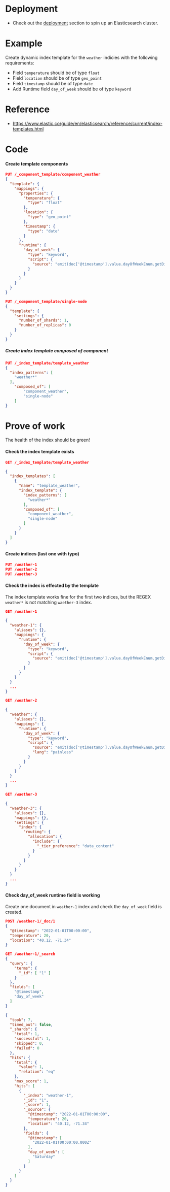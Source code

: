 # Deployment 

- Check out the [deployment](../../deployment/single-node/README.md) section to spin up an Elasticsearch cluster.

# Example
Create dynamic index template for the `weather` indicies with the following requirements:
- Field `temperature` should be of type `float`
- Field `location` should be of type `geo_point`
- Field `timestamp` should be of type `date`
- Add Runtime field `day_of_week` should be of type `keyword`

# Reference
- https://www.elastic.co/guide/en/elasticsearch/reference/current/index-templates.html

# Code
#### Create template components
```json
PUT /_component_template/component_weather
{
  "template": {
    "mappings": {
      "properties": {
        "temperature": {
          "type": "float"
        },
        "location": {
          "type": "geo_point"
        },
        "timestamp": {
          "type": "date"
        }
      },
      "runtime": {
        "day_of_week": {
          "type": "keyword",
          "script": {
            "source": "emit(doc['@timestamp'].value.dayOfWeekEnum.getDisplayName(TextStyle.FULL, Locale.ROOT))"
          }
        }
      }
    }
  }
}
```

```json
PUT /_component_template/single-node
{
  "template": {
    "settings": {
      "number_of_shards": 1,
      "number_of_replicas": 0
    }
  }
}
```
##### Create index template composed of component
```json
PUT /_index_template/template_weather
{
  "index_patterns": [
    "weather*"
  ],
    "composed_of": [
        "component_weather",
        "single-node"
    ]
}
```
# Prove of work
The health of the index should be green!

#### Check the index template exists

```json
GET /_index_template/template_weather
```
```json
{
  "index_templates": [
    {
      "name": "template_weather",
      "index_template": {
        "index_patterns": [
          "weather*"
        ],
        "composed_of": [
          "component_weather",
          "single-node"
        ]
      }
    }
  ]
}
```

#### Create indices (last one with typo)
```json
PUT /weather-1
PUT /weather-2
PUT /waether-3
```


#### Check the index is effected by the template

The index template works fine for the first two indices, but the REGEX `weather*` is not matching `waether-3` index.

```json
GET /weather-1
```
```json
{
  "weather-1": {
    "aliases": {},
    "mappings": {
      "runtime": {
        "day_of_week": {
          "type": "keyword",
          "script": {
            "source": "emit(doc['@timestamp'].value.dayOfWeekEnum.getDisplayName(TextStyle.FULL, Locale.ROOT))"
          }
        }
      }
    }
  }
  ...
}
```

```json
GET /weather-2
```
```json
{
  "weather": {
    "aliases": {},
    "mappings": {
      "runtime": {
        "day_of_week": {
          "type": "keyword",
          "script": {
            "source": "emit(doc['@timestamp'].value.dayOfWeekEnum.getDisplayName(TextStyle.FULL, Locale.ROOT))",
            "lang": "painless"
          }
        }
      }
    }
  }
  ...
}
```

```json
GET /waether-3
```
```json
{
  "waether-3": {
    "aliases": {},
    "mappings": {},
    "settings": {
      "index": {
        "routing": {
          "allocation": {
            "include": {
              "_tier_preference": "data_content"
            }
          }
        }
      }
    }
  }
  ...
}
```

#### Check day_of_week runtime field is working

Create one document in `weather-1` index and check the `day_of_week` field is created.

```json
POST /weather-1/_doc/1
{
  "@timestamp": "2022-01-01T00:00:00",
  "temperature": 20,
  "location": "40.12, -71.34"
}
```

```json
GET /weather-1/_search
{
  "query": {
    "terms": {
      "_id": [ "1" ] 
    }
  },
  "fields": [
    "@timestamp",
    "day_of_week"
  ]
}
```
```json
{
  "took": 7,
  "timed_out": false,
  "_shards": {
    "total": 1,
    "successful": 1,
    "skipped": 0,
    "failed": 0
  },
  "hits": {
    "total": {
      "value": 1,
      "relation": "eq"
    },
    "max_score": 1,
    "hits": [
      {
        "_index": "weather-1",
        "_id": "1",
        "_score": 1,
        "_source": {
          "@timestamp": "2022-01-01T00:00:00",
          "temperature": 20,
          "location": "40.12, -71.34"
        },
        "fields": {
          "@timestamp": [
            "2022-01-01T00:00:00.000Z"
          ],
          "day_of_week": [
            "Saturday"
          ]
        }
      }
    ]
  }
}
```

